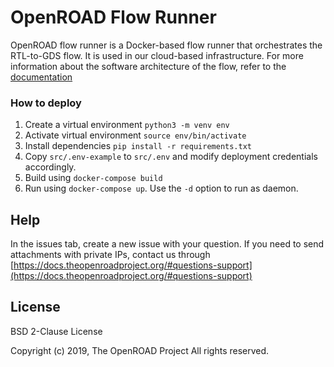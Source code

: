 # OpenROAD Flow Runner
OpenROAD flow runner is a Docker-based flow runner that orchestrates the RTL-to-GDS flow. It is used in our cloud-based infrastructure. For more information about the software architecture of the flow, refer to the [documentation](https://docs.theopenroadproject.org)

### How to deploy
1. Create a virtual environment `python3 -m venv env`
2. Activate virtual environment `source env/bin/activate`
3. Install dependencies `pip install -r requirements.txt`
4. Copy `src/.env-example` to `src/.env` and modify deployment credentials accordingly.
5. Build using `docker-compose build`
6. Run using `docker-compose up`. Use the `-d` option to run as daemon.

## Help
In the issues tab, create a new issue with your question. If you need to send attachments with private IPs, contact us through [https://docs.theopenroadproject.org/#questions-support](https://docs.theopenroadproject.org/#questions-support)

## License
BSD 2-Clause License

Copyright (c) 2019, The OpenROAD Project
All rights reserved.